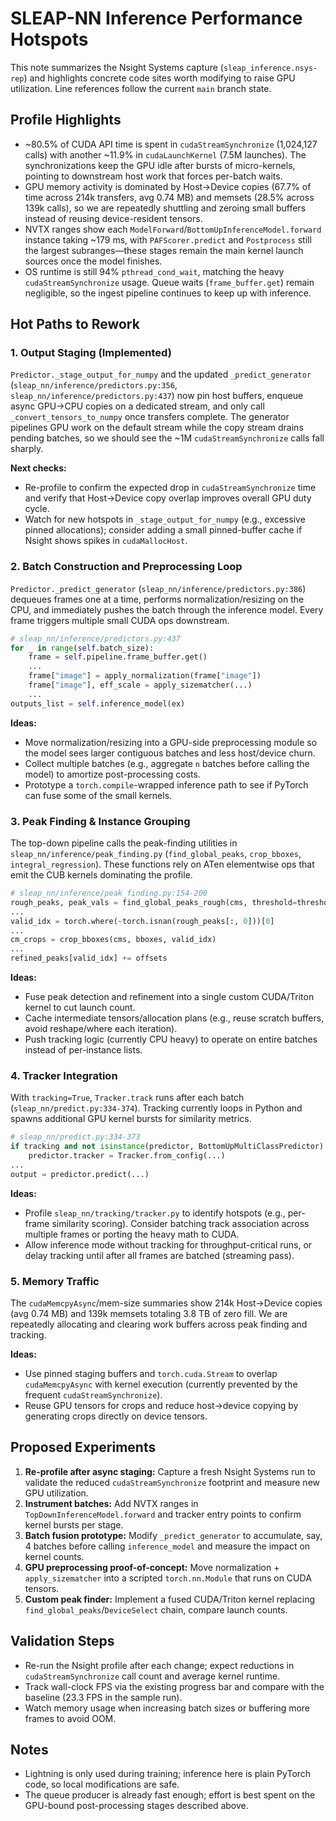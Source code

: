 # SLEAP-NN Inference Performance Hotspots

This note summarizes the Nsight Systems capture (`sleap_inference.nsys-rep`) and highlights concrete code sites worth modifying to raise GPU utilization. Line references follow the current `main` branch state.

## Profile Highlights

- ~80.5% of CUDA API time is spent in `cudaStreamSynchronize` (1,024,127 calls) with another ~11.9% in `cudaLaunchKernel` (7.5M launches). The synchronizations keep the GPU idle after bursts of micro-kernels, pointing to downstream host work that forces per-batch waits.
- GPU memory activity is dominated by Host→Device copies (67.7% of time across 214k transfers, avg 0.74 MB) and memsets (28.5% across 139k calls), so we are repeatedly shuttling and zeroing small buffers instead of reusing device-resident tensors.
- NVTX ranges show each `ModelForward`/`BottomUpInferenceModel.forward` instance taking ~179 ms, with `PAFScorer.predict` and `Postprocess` still the largest subranges—these stages remain the main kernel launch sources once the model finishes.
- OS runtime is still 94% `pthread_cond_wait`, matching the heavy `cudaStreamSynchronize` usage. Queue waits (`frame_buffer.get`) remain negligible, so the ingest pipeline continues to keep up with inference.

## Hot Paths to Rework

### 1. Output Staging (Implemented)

`Predictor._stage_output_for_numpy` and the updated `_predict_generator` (`sleap_nn/inference/predictors.py:356`, `sleap_nn/inference/predictors.py:437`) now pin host buffers, enqueue async GPU→CPU copies on a dedicated stream, and only call `_convert_tensors_to_numpy` once transfers complete. The generator pipelines GPU work on the default stream while the copy stream drains pending batches, so we should see the ~1M `cudaStreamSynchronize` calls fall sharply.

**Next checks:**
- Re-profile to confirm the expected drop in `cudaStreamSynchronize` time and verify that Host→Device copy overlap improves overall GPU duty cycle.
- Watch for new hotspots in `_stage_output_for_numpy` (e.g., excessive pinned allocations); consider adding a small pinned-buffer cache if Nsight shows spikes in `cudaMallocHost`.

### 2. Batch Construction and Preprocessing Loop

`Predictor._predict_generator` (`sleap_nn/inference/predictors.py:386`) dequeues frames one at a time, performs normalization/resizing on the CPU, and immediately pushes the batch through the inference model. Every frame triggers multiple small CUDA ops downstream.

```python
# sleap_nn/inference/predictors.py:437
for _ in range(self.batch_size):
    frame = self.pipeline.frame_buffer.get()
    ...
    frame["image"] = apply_normalization(frame["image"])
    frame["image"], eff_scale = apply_sizematcher(...)
    ...
outputs_list = self.inference_model(ex)
```

**Ideas:**
- Move normalization/resizing into a GPU-side preprocessing module so the model sees larger contiguous batches and less host/device churn.
- Collect multiple batches (e.g., aggregate `n` batches before calling the model) to amortize post-processing costs.
- Prototype a `torch.compile`-wrapped inference path to see if PyTorch can fuse some of the small kernels.

### 3. Peak Finding & Instance Grouping

The top-down pipeline calls the peak-finding utilities in `sleap_nn/inference/peak_finding.py` (`find_global_peaks`, `crop_bboxes`, `integral_regression`). These functions rely on ATen elementwise ops that emit the CUB kernels dominating the profile.

```python
# sleap_nn/inference/peak_finding.py:154-200
rough_peaks, peak_vals = find_global_peaks_rough(cms, threshold=threshold)
...
valid_idx = torch.where(~torch.isnan(rough_peaks[:, 0]))[0]
...
cm_crops = crop_bboxes(cms, bboxes, valid_idx)
...
refined_peaks[valid_idx] += offsets
```

**Ideas:**
- Fuse peak detection and refinement into a single custom CUDA/Triton kernel to cut launch count.
- Cache intermediate tensors/allocation plans (e.g., reuse scratch buffers, avoid reshape/where each iteration).
- Push tracking logic (currently CPU heavy) to operate on entire batches instead of per-instance lists.

### 4. Tracker Integration

With `tracking=True`, `Tracker.track` runs after each batch (`sleap_nn/predict.py:334-374`). Tracking currently loops in Python and spawns additional GPU kernel bursts for similarity metrics.

```python
# sleap_nn/predict.py:334-373
if tracking and not isinstance(predictor, BottomUpMultiClassPredictor):
    predictor.tracker = Tracker.from_config(...)
...
output = predictor.predict(...)
```

**Ideas:**
- Profile `sleap_nn/tracking/tracker.py` to identify hotspots (e.g., per-frame similarity scoring). Consider batching track association across multiple frames or porting the heavy math to CUDA.
- Allow inference mode without tracking for throughput-critical runs, or delay tracking until after all frames are batched (streaming pass).

### 5. Memory Traffic

The `cudaMemcpyAsync`/mem-size summaries show 214k Host→Device copies (avg 0.74 MB) and 139k memsets totaling 3.8 TB of zero fill. We are repeatedly allocating and clearing work buffers across peak finding and tracking.

**Ideas:**
- Use pinned staging buffers and `torch.cuda.Stream` to overlap `cudaMemcpyAsync` with kernel execution (currently prevented by the frequent `cudaStreamSynchronize`).
- Reuse GPU tensors for crops and reduce host→device copying by generating crops directly on device tensors.

## Proposed Experiments

1. **Re-profile after async staging:** Capture a fresh Nsight Systems run to validate the reduced `cudaStreamSynchronize` footprint and measure new GPU utilization.
2. **Instrument batches:** Add NVTX ranges in `TopDownInferenceModel.forward` and tracker entry points to confirm kernel bursts per stage.
3. **Batch fusion prototype:** Modify `_predict_generator` to accumulate, say, 4 batches before calling `inference_model` and measure the impact on kernel counts.
4. **GPU preprocessing proof-of-concept:** Move normalization + `apply_sizematcher` into a scripted `torch.nn.Module` that runs on CUDA tensors.
5. **Custom peak finder:** Implement a fused CUDA/Triton kernel replacing `find_global_peaks`/`DeviceSelect` chain, compare launch counts.

## Validation Steps

- Re-run the Nsight profile after each change; expect reductions in `cudaStreamSynchronize` call count and average kernel runtime.
- Track wall-clock FPS via the existing progress bar and compare with the baseline (23.3 FPS in the sample run).
- Watch memory usage when increasing batch sizes or buffering more frames to avoid OOM.

## Notes

- Lightning is only used during training; inference here is plain PyTorch code, so local modifications are safe.
- The queue producer is already fast enough; effort is best spent on the GPU-bound post-processing stages described above.
